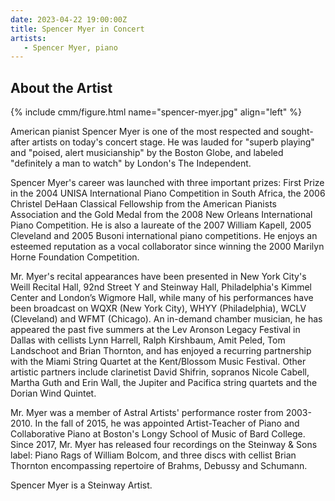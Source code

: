 ```yaml
---
date: 2023-04-22 19:00:00Z
title: Spencer Myer in Concert
artists: 
   - Spencer Myer, piano
---
```


## About the Artist

{% include cmm/figure.html name="spencer-myer.jpg" align="left" %}

American pianist Spencer Myer is one of the most respected and sought-after artists on today's
concert stage. He was lauded for "superb playing" and "poised, alert musicianship" by the Boston
Globe, and labeled "definitely a man to watch" by London's The Independent.

Spencer Myer's career was launched with three important prizes: First Prize in the 2004 UNISA
International Piano Competition in South Africa, the 2006 Christel DeHaan Classical Fellowship
from the American Pianists Association and the Gold Medal from the 2008 New Orleans
International Piano Competition. He is also a laureate of the 2007 William Kapell, 2005
Cleveland and 2005 Busoni international piano competitions. He enjoys an esteemed reputation as
a vocal collaborator since winning the 2000 Marilyn Horne Foundation Competition.

Mr. Myer's recital appearances have been presented in New York City's Weill Recital Hall, 92nd
Street Y and Steinway Hall, Philadelphia's Kimmel Center and London’s Wigmore Hall, while many
of his performances have been broadcast on WQXR (New York City), WHYY (Philadelphia), WCLV
(Cleveland) and WFMT (Chicago). An in-demand chamber musician, he has appeared the past five
summers at the Lev Aronson Legacy Festival in Dallas with cellists Lynn Harrell, Ralph
Kirshbaum, Amit Peled, Tom Landschoot and Brian Thornton, and has enjoyed a recurring
partnership with the Miami String Quartet at the Kent/Blossom Music Festival. Other artistic
partners include clarinetist David Shifrin, sopranos Nicole Cabell, Martha Guth and Erin Wall,
the Jupiter and Pacifica string quartets and the Dorian Wind Quintet.

Mr. Myer was a member of Astral Artists' performance roster from 2003-2010. In the fall of 2015,
he was appointed Artist-Teacher of Piano and Collaborative Piano at Boston's Longy School of
Music of Bard College. Since 2017, Mr. Myer has released four recordings on the Steinway & Sons
label: Piano Rags of William Bolcom, and three discs with cellist Brian Thornton encompassing
repertoire of Brahms, Debussy and Schumann.

Spencer Myer is a Steinway Artist.
